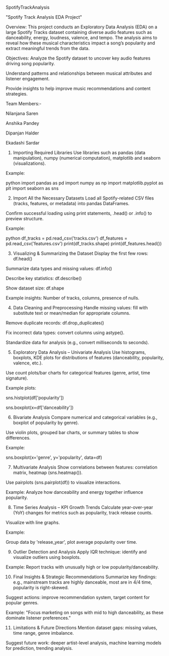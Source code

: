 SpotifyTrackAnalysis

"Spotify Track Analysis EDA Project"

Overview:
This project conducts an Exploratory Data Analysis (EDA) on a large Spotify Tracks dataset containing diverse audio features such as danceability, energy, loudness, valence, and tempo. The analysis aims to reveal how these musical characteristics impact a song’s popularity and extract meaningful trends from the data.

Objectives:
Analyze the Spotify dataset to uncover key audio features driving song popularity.

Understand patterns and relationships between musical attributes and listener engagement.

Provide insights to help improve music recommendations and content strategies.


Team Members:-

Nilanjana Saren

Anshika Pandey

Dipanjan Halder

Ekadashi Sardar


1. Importing Required Libraries
Use libraries such as pandas (data manipulation), numpy (numerical computation), matplotlib and seaborn (visualizations).

Example:

python
import pandas as pd
import numpy as np
import matplotlib.pyplot as plt
import seaborn as sns


2. Import All the Necessary Datasets
Load all Spotify-related CSV files (tracks, features, or metadata) into pandas DataFrames.

Confirm successful loading using print statements, .head() or .info() to preview structure.

Example:

python
df_tracks = pd.read_csv('tracks.csv')
df_features = pd.read_csv('features.csv')
print(df_tracks.shape)
print(df_features.head())


3. Visualizing & Summarizing the Dataset
Display the first few rows: df.head()

Summarize data types and missing values: df.info()

Describe key statistics: df.describe()

Show dataset size: df.shape

Example insights: Number of tracks, columns, presence of nulls.

4. Data Cleaning and Preprocessing
Handle missing values: fill with substitute text or mean/median for appropriate columns.

Remove duplicate records: df.drop_duplicates()

Fix incorrect data types: convert columns using astype().

Standardize data for analysis (e.g., convert milliseconds to seconds).

5. Exploratory Data Analysis – Univariate Analysis
Use histograms, boxplots, KDE plots for distributions of features (danceability, popularity, valence, etc.).

Use count plots/bar charts for categorical features (genre, artist, time signature).

Example plots:

sns.histplot(df['popularity'])

sns.boxplot(x=df['danceability'])

6. Bivariate Analysis
Compare numerical and categorical variables (e.g., boxplot of popularity by genre).

Use violin plots, grouped bar charts, or summary tables to show differences.

Example:

sns.boxplot(x='genre', y='popularity', data=df)

7. Multivariate Analysis
Show correlations between features: correlation matrix, heatmap (sns.heatmap()).

Use pairplots (sns.pairplot(df)) to visualize interactions.

Example: Analyze how danceability and energy together influence popularity.

8. Time Series Analysis – KPI Growth Trends
Calculate year-over-year (YoY) changes for metrics such as popularity, track release counts.

Visualize with line graphs.

Example:

Group data by 'release_year', plot average popularity over time.

9. Outlier Detection and Analysis
Apply IQR technique: identify and visualize outliers using boxplots.

Example: Report tracks with unusually high or low popularity/danceability.

10. Final Insights & Strategic Recommendations
Summarize key findings: e.g., mainstream tracks are highly danceable, most are in 4/4 time, popularity is right-skewed.

Suggest actions: improve recommendation system, target content for popular genres.

Example: "Focus marketing on songs with mid to high danceability, as these dominate listener preferences."

11. Limitations & Future Directions
Mention dataset gaps: missing values, time range, genre imbalance.

Suggest future work: deeper artist-level analysis, machine learning models for prediction, trending analysis.
